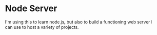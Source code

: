 # Node Server #

I'm using this to learn node.js, but also to build a functioning web server I can use to host a variety of projects.